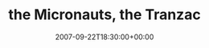 ---
templateKey: event
guid: 0894037a-6eab-11ea-99c5-002590d1d1b0
date: 2007-09-22T18:30:00+00:00
eventTime: '6:30pm'
title: the Micronauts, the Tranzac
artist: the Micronauts
city: Toronto
venue: the Tranzac
group: Tim Shia
guests: Ali Berkok, Mark Laver
---